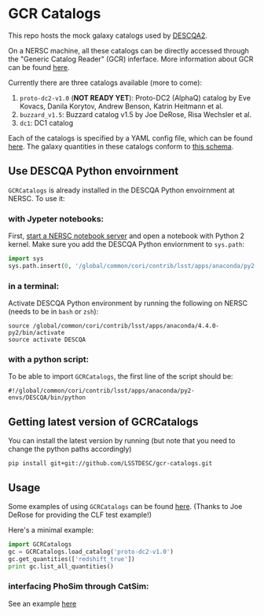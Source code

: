 # GCR Catalogs

This repo hosts the mock galaxy catalogs used by [DESCQA2](https://github.com/LSSTDESC/descqa).

On a NERSC machine, all these catalogs can be directly accessed through the "Generic Catalog Reader" (GCR) inferface.
More information about GCR can be found [here](https://github.com/yymao/generic-catalog-reader).

Currently there are three catalogs available (more to come):

1. `proto-dc2-v1.0` (**NOT READY YET**): Proto-DC2 (AlphaQ) catalog by Eve Kovacs, Danila Korytov, Andrew Benson, Katrin Heitmann et al. 
2. `buzzard_v1.5`: Buzzard catalog v1.5 by Joe DeRose, Risa Wechsler et al.
3. `dc1`: DC1 catalog

Each of the catalogs is specified by a YAML config file, which can be found [here](https://github.com/LSSTDESC/gcr-catalogs/tree/master/GCRCatalogs/catalog_configs). The galaxy quantities in these catalogs conform to [this schema](https://docs.google.com/document/d/1rUsImkBkjjw82Xa_-3a8VMV6K9aYJ8mXioaRhz0JoqI/edit).


## Use DESCQA Python envoirnment

`GCRCatalogs` is already installed in the DESCQA Python envoirnment at NERSC. To use it:

### with Jypeter notebooks:

First, [start a NERSC notebook server](https://jupyter.nersc.gov) and open a notebook with Python 2 kernel. Make sure you add the DESCQA Python enviornment to `sys.path`:

```python
import sys
sys.path.insert(0, '/global/common/cori/contrib/lsst/apps/anaconda/py2-envs/DESCQA/lib/python2.7/site-packages')
```

### in a terminal:

Activate DESCQA Python environment by running the following on NERSC (needs to be in `bash` or `zsh`):

    source /global/common/cori/contrib/lsst/apps/anaconda/4.4.0-py2/bin/activate
    source activate DESCQA


### with a python script: 

To be able to import `GCRCatalogs`, the first line of the script should be:

    #!/global/common/cori/contrib/lsst/apps/anaconda/py2-envs/DESCQA/bin/python 


## Getting latest version of GCRCatalogs

You can install the latest version by running (but note that you need to change the python paths accordingly) 

    pip install git+git://github.com/LSSTDESC/gcr-catalogs.git


## Usage

Some examples of using `GCRCatalogs` can be found [here](https://github.com/LSSTDESC/gcr-catalogs/tree/master/examples). (Thanks to Joe DeRose for providing the CLF test example!)

Here's a minimal example:

```python
import GCRCatalogs
gc = GCRCatalogs.load_catalog('proto-dc2-v1.0')
gc.get_quantities(['redshift_true'])
print gc.list_all_quantities()
```

### interfacing PhoSim through CatSim:

See an example [here](https://github.com/LSSTDESC/gcr-catalogs/blob/master/examples/phosim_descqa.py)
